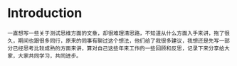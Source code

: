# Introduction
    一直想写一些关于测试思维方面的文章，却很难理清思路，不知道从什么方面入手来讲，拖了很久，期间也跟很多同行，原来的同事有聊过这个想法，他们给了我很多建议，我想还是先写一部分已经思考比较成熟的方面来讲，算对自己这些年来工作的一些回顾和反思，记录下来分享给大家，大家共同学习，共同进步。

